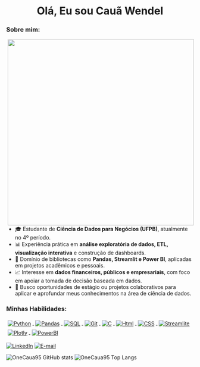 <h1 align="center">Olá, Eu sou Cauã Wendel</h1>
<h3 align="left">Sobre mim:</h3>

<img src="https://eimrglobal.org/wp-content/uploads/2025/02/PROGRAM-OVERVIEW-01.png" width="500px" align="right">

- 🎓 Estudante de **Ciência de Dados para Negócios (UFPB)**, atualmente no 4º período.  
- 📊 Experiência prática em **análise exploratória de dados, ETL, visualização interativa** e construção de dashboards.  
- 🐍 Domínio de bibliotecas como **Pandas, Streamlit e Power BI**, aplicadas em projetos acadêmicos e pessoais.  
- 📈 Interesse em **dados financeiros, públicos e empresariais**, com foco em apoiar a tomada de decisão baseada em dados.  
- 🚀 Busco oportunidades de estágio ou projetos colaborativos para aplicar e aprofundar meus conhecimentos na área de ciência de dados.  

 
<p align="left">
</p>

<h3 align="left">Minhas Habilidades:</h3>
<p align="left">
  <a href="https://www.python.org/">
    <img src="https://img.shields.io/badge/Python-3776AB.svg?style=for-the-badge&logo=Python&logoColor=white" alt="Python" style="vertical-align: middle; margin: 4px;"/>
  </a>
  <a href="https://www.mysql.com/">
    <img src="https://img.shields.io/badge/pandas-150458.svg?style=for-the-badge&logo=pandas&logoColor=white" alt="Pandas" style="vertical-align: middle; margin: 4px;"/>
  </a>
  <a href="https://developer.mozilla.org/en-US/docs/Web/JavaScript">
    <img src="https://img.shields.io/badge/MySQL-4479A1.svg?style=for-the-badge&logo=MySQL&logoColor=white" alt="SQL" style="vertical-align: middle; margin: 4px;"/>
  </a>
  <a href="https://www.php.net/">
    <img src="https://img.shields.io/badge/Git-F05032.svg?style=for-the-badge&logo=Git&logoColor=white" alt="Git" style="vertical-align: middle; margin: 4px;"/>
  </a>
  <a href="https://pandas.pydata.org/">
    <img src="https://img.shields.io/badge/C-A8B9CC.svg?style=for-the-badge&logo=C&logoColor=black" alt="C" style="vertical-align: middle; margin: 4px;"/>
  </a>
  <a href="https://powerbi.microsoft.com/">
    <img src="https://img.shields.io/badge/HTML5-E34F26.svg?style=for-the-badge&logo=HTML5&logoColor=white" alt="Html" style="vertical-align: middle; margin: 4px;"/>
  </a>
 </a>
  <a href="https://powerbi.microsoft.com/">
    <img src="https://img.shields.io/badge/CSS-663399.svg?style=for-the-badge&logo=CSS&logoColor=white" alt="CSS" style="vertical-align: middle; margin: 4px;"/>
  </a>
    <a href="https://powerbi.microsoft.com/">
    <img src="https://img.shields.io/badge/Streamlit-FF4B4B.svg?style=for-the-badge&logo=Streamlit&logoColor=white" alt="Streamlite" style="vertical-align: middle; margin: 4px;"/>
  </a>
  </a>
    <a href="https://powerbi.microsoft.com/">
    <img src="https://img.shields.io/badge/Plotly-7A76FF.svg?style=for-the-badge&logo=Plotly&logoColor=white" alt="Plotly" style="vertical-align: middle; margin: 4px;"/>
  </a>
  </a>
    <a href="https://powerbi.microsoft.com/">
    <img src="https://img.shields.io/badge/power_bi-F2C811?style=for-the-badge&logo=powerbi&logoColor=black" alt="PowerBI" style="vertical-align: middle; margin: 4px;"/>
  </a>
</p>



[![LinkedIn](https://img.shields.io/badge/linkedin-%230077B5.svg?style=for-the-badge&logo=linkedin&logoColor=white)](https://www.linkedin.com/in/cau%C3%A3-wendel-229aba314/)
[![E-mail](https://img.shields.io/badge/-Email-0077B5?style=for-the-badge&logo=microsoft-outlook&logoColor=white)](mailto:cauawendel9@gmail.com)



![OneCaua95 GitHub stats](https://github-readme-stats.vercel.app/api?username=OneCaua95&show_icons=true&theme=radical)
![OneCaua95 Top Langs](https://github-readme-stats.vercel.app/api/top-langs/?username=OneCaua95&layout=compact&theme=radical)
